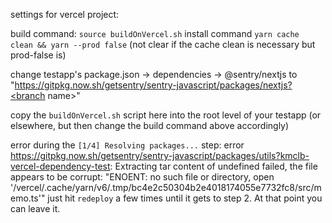 settings for vercel project:

build command: `source buildOnVercel.sh`
install command `yarn cache clean && yarn --prod false` (not clear if the cache clean is necessary but prod-false is)

change testapp's package.json -> dependencies -> @sentry/nextjs to "https://gitpkg.now.sh/getsentry/sentry-javascript/packages/nextjs?<branch name>"


copy the `buildOnVercel.sh` script here into the root level of your testapp (or elsewhere, but then change the build command above accordingly)

error during the `[1/4] Resolving packages...` step:
error https://gitpkg.now.sh/getsentry/sentry-javascript/packages/utils?kmclb-vercel-dependency-test: Extracting tar content of undefined failed, the file appears to be corrupt: "ENOENT: no such file or directory, open '/vercel/.cache/yarn/v6/.tmp/bc4e2c50304b2e4018174055e7732fc8/src/memo.ts'"
just hit `redeploy` a few times until it gets to step 2. At that point you can leave it.
